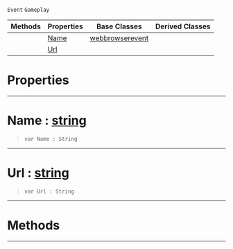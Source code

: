  `Event` `Gameplay`



|Methods|Properties|Base Classes|Derived Classes|
|---|---|---|---|
| |[Name](webbrowserpopupcreateevent.md#name-zilch-engine-documen)|[webbrowserevent](webbrowserevent.md)| |
| |[Url](webbrowserpopupcreateevent.md#url-zilch-engine-document)| | |


 #  Properties


---  
 #  Name : [string](../nada_base_types/string.md)

> 
> ```TS:Nada
> var Name : String


---  
 #  Url : [string](../nada_base_types/string.md)

> 
> ```TS:Nada
> var Url : String


---  
 #  Methods


---  
 

 